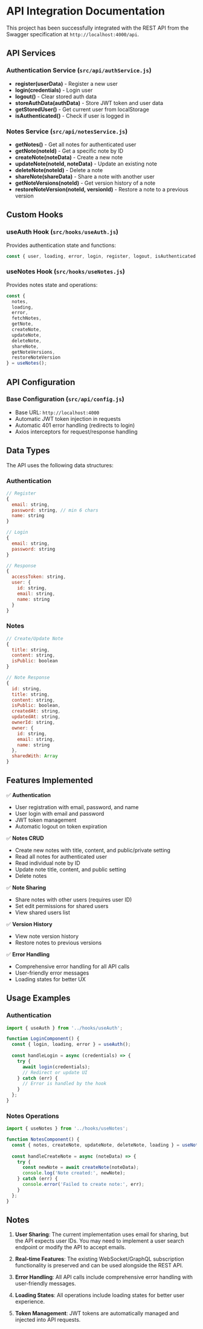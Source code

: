 # API Integration Documentation

This project has been successfully integrated with the REST API from the Swagger specification at `http://localhost:4000/api`.

## API Services

### Authentication Service (`src/api/authService.js`)
- **register(userData)** - Register a new user
- **login(credentials)** - Login user
- **logout()** - Clear stored auth data
- **storeAuthData(authData)** - Store JWT token and user data
- **getStoredUser()** - Get current user from localStorage
- **isAuthenticated()** - Check if user is logged in

### Notes Service (`src/api/notesService.js`)
- **getNotes()** - Get all notes for authenticated user
- **getNote(noteId)** - Get a specific note by ID
- **createNote(noteData)** - Create a new note
- **updateNote(noteId, noteData)** - Update an existing note
- **deleteNote(noteId)** - Delete a note
- **shareNote(shareData)** - Share a note with another user
- **getNoteVersions(noteId)** - Get version history of a note
- **restoreNoteVersion(noteId, versionId)** - Restore a note to a previous version

## Custom Hooks

### useAuth Hook (`src/hooks/useAuth.js`)
Provides authentication state and functions:
```javascript
const { user, loading, error, login, register, logout, isAuthenticated } = useAuth();
```

### useNotes Hook (`src/hooks/useNotes.js`)
Provides notes state and operations:
```javascript
const { 
  notes, 
  loading, 
  error, 
  fetchNotes, 
  getNote, 
  createNote, 
  updateNote, 
  deleteNote, 
  shareNote, 
  getNoteVersions, 
  restoreNoteVersion 
} = useNotes();
```

## API Configuration

### Base Configuration (`src/api/config.js`)
- Base URL: `http://localhost:4000`
- Automatic JWT token injection in requests
- Automatic 401 error handling (redirects to login)
- Axios interceptors for request/response handling

## Data Types

The API uses the following data structures:

### Authentication
```javascript
// Register
{
  email: string,
  password: string, // min 6 chars
  name: string
}

// Login
{
  email: string,
  password: string
}

// Response
{
  accessToken: string,
  user: {
    id: string,
    email: string,
    name: string
  }
}
```

### Notes
```javascript
// Create/Update Note
{
  title: string,
  content: string,
  isPublic: boolean
}

// Note Response
{
  id: string,
  title: string,
  content: string,
  isPublic: boolean,
  createdAt: string,
  updatedAt: string,
  ownerId: string,
  owner: {
    id: string,
    email: string,
    name: string
  },
  sharedWith: Array
}
```

## Features Implemented

✅ **Authentication**
- User registration with email, password, and name
- User login with email and password
- JWT token management
- Automatic logout on token expiration

✅ **Notes CRUD**
- Create new notes with title, content, and public/private setting
- Read all notes for authenticated user
- Read individual note by ID
- Update note title, content, and public setting
- Delete notes

✅ **Note Sharing**
- Share notes with other users (requires user ID)
- Set edit permissions for shared users
- View shared users list

✅ **Version History**
- View note version history
- Restore notes to previous versions

✅ **Error Handling**
- Comprehensive error handling for all API calls
- User-friendly error messages
- Loading states for better UX

## Usage Examples

### Authentication
```javascript
import { useAuth } from '../hooks/useAuth';

function LoginComponent() {
  const { login, loading, error } = useAuth();
  
  const handleLogin = async (credentials) => {
    try {
      await login(credentials);
      // Redirect or update UI
    } catch (err) {
      // Error is handled by the hook
    }
  };
}
```

### Notes Operations
```javascript
import { useNotes } from '../hooks/useNotes';

function NotesComponent() {
  const { notes, createNote, updateNote, deleteNote, loading } = useNotes();
  
  const handleCreateNote = async (noteData) => {
    try {
      const newNote = await createNote(noteData);
      console.log('Note created:', newNote);
    } catch (err) {
      console.error('Failed to create note:', err);
    }
  };
}
```

## Notes

1. **User Sharing**: The current implementation uses email for sharing, but the API expects user IDs. You may need to implement a user search endpoint or modify the API to accept emails.

2. **Real-time Features**: The existing WebSocket/GraphQL subscription functionality is preserved and can be used alongside the REST API.

3. **Error Handling**: All API calls include comprehensive error handling with user-friendly messages.

4. **Loading States**: All operations include loading states for better user experience.

5. **Token Management**: JWT tokens are automatically managed and injected into API requests. 
